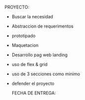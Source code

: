 PROYECTO:
- Buscar la necesidad
- Abstraccion de requerimentos
- prototipado
- Maquetacion
- Desarrollo pag web landing
- uso de flex & grid
- uso de 3 secciones como minimo
- defender el proyecto

  FECHA DE ENTREGA:
